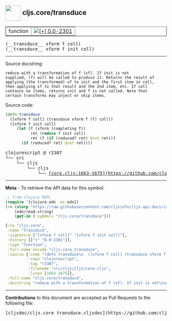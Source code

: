 ## <img width="48px" valign="middle" src="http://i.imgur.com/Hi20huC.png"> cljs.core/transduce

 <table border="1">
<tr>

<td>function</td>
<td><a href="https://github.com/cljsinfo/cljs-api-docs/tree/0.0-2301"><img valign="middle" alt="[+] 0.0-2301" src="https://img.shields.io/badge/+-0.0--2301-lightgrey.svg"></a> </td>
</tr>
</table>

 <samp>
(__transduce__ xform f coll)<br>
</samp>
 <samp>
(__transduce__ xform f init coll)<br>
</samp>

---




Source docstring:

```
reduce with a transformation of f (xf). If init is not
supplied, (f) will be called to produce it. Returns the result of
applying (the transformed) xf to init and the first item in coll,
then applying xf to that result and the 2nd item, etc. If coll
contains no items, returns init and f is not called. Note that
certain transforms may inject or skip items.
```

Source code:

```clj
(defn transduce
  ([xform f coll] (transduce xform f (f) coll))
  ([xform f init coll]
     (let [f (xform (completing f))
           ret (reduce f init coll)
           ret (f (if (reduced? ret) @ret ret))]
       (if (reduced? ret) @ret ret))))
```

 <pre>
clojurescript @ r2307
└── src
    └── cljs
        └── cljs
            └── <ins>[core.cljs:1663-1675](https://github.com/clojure/clojurescript/blob/r2307/src/cljs/cljs/core.cljs#L1663-L1675)</ins>
</pre>


---

__Meta__ - To retrieve the API data for this symbol:

```clj
;; from Clojure REPL
(require '[clojure.edn :as edn])
(-> (slurp "https://raw.githubusercontent.com/cljsinfo/cljs-api-docs/catalog/cljs-api.edn")
    (edn/read-string)
    (get-in [:symbols "cljs.core/transduce"]))
```

```clj
{:ns "cljs.core",
 :name "transduce",
 :signature ["[xform f coll]" "[xform f init coll]"],
 :history [["+" "0.0-2301"]],
 :type "function",
 :full-name-encode "cljs.core_transduce",
 :source {:code "(defn transduce\n  ([xform f coll] (transduce xform f (f) coll))\n  ([xform f init coll]\n     (let [f (xform (completing f))\n           ret (reduce f init coll)\n           ret (f (if (reduced? ret) @ret ret))]\n       (if (reduced? ret) @ret ret))))",
          :repo "clojurescript",
          :tag "r2307",
          :filename "src/cljs/cljs/core.cljs",
          :lines [1663 1675]},
 :full-name "cljs.core/transduce",
 :docstring "reduce with a transformation of f (xf). If init is not\nsupplied, (f) will be called to produce it. Returns the result of\napplying (the transformed) xf to init and the first item in coll,\nthen applying xf to that result and the 2nd item, etc. If coll\ncontains no items, returns init and f is not called. Note that\ncertain transforms may inject or skip items."}

```

---

__Contributions__ to this document are accepted as Pull Requests to the following file:

 <pre>
[cljsdoc/cljs.core_transduce.cljsdoc](https://github.com/cljsinfo/cljs-api-docs/blob/master/cljsdoc/cljs.core_transduce.cljsdoc)
</pre>

